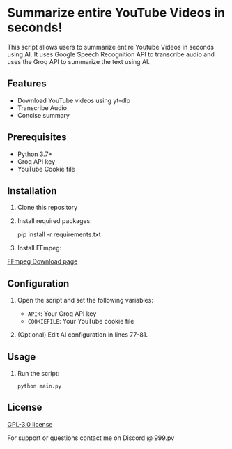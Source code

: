 
# Summarize entire YouTube Videos in seconds!

This script allows users to summarize entire Youtube Videos in seconds using AI. It uses Google Speech Recognition API to transcribe audio and uses the Groq API to summarize the text using AI.

## Features

- Download YouTube videos using yt-dlp
- Transcribe Audio
- Concise summary

## Prerequisites

- Python 3.7+
- Groq API key
- YouTube Cookie file

## Installation

1. Clone this repository
2. Install required packages:
   
   pip install -r requirements.txt
   
3. Install FFmpeg:
   
[FFmpeg Download page](https://www.ffmpeg.org/download.html)
   

## Configuration

1. Open the script and set the following variables:
   - `APIK`: Your Groq API key
   - `COOKIEFILE`: Your YouTube cookie file

2. (Optional) Edit AI configuration in lines 77-81.

## Usage

1. Run the script:
   ```
   python main.py
   ```

## License

[GPL-3.0 license](https://www.gnu.org/licenses/gpl-3.0.en.html)

For support or questions contact me on Discord @ 999.pv
